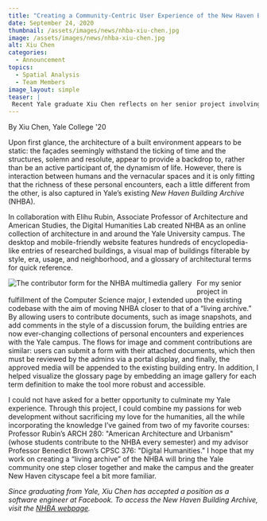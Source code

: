 ```yaml
---
title: "Creating a Community-Centric User Experience of the New Haven Building Archive"
date: September 24, 2020
thumbnail: /assets/images/news/nhba-xiu-chen.jpg
image: /assets/images/news/nhba-xiu-chen.jpg
alt: Xiu Chen
categories:
  - Announcement
topics: 
  - Spatial Analysis
  - Team Members
image_layout: simple
teaser: |
 Recent Yale graduate Xiu Chen reflects on her senior project involving the New Haven Building Archive (NHBA), an online "living archive" of architecture in and around Yale University's campus.
---
```


By Xiu Chen, Yale College '20

Upon first glance, the architecture of a built environment appears to be static: the façades seemingly withstand the ticking of time and the structures, solemn and resolute, appear to provide a backdrop to, rather than be an active participant of, the dynamism of life. However, there is interaction between humans and the vernacular spaces and it is only fitting that the richness of these personal encounters, each a little different from the other, is also captured in Yale’s existing *New Haven Building Archive* (NHBA).

In collaboration with Elihu Rubin, Associate Professor of Architecture and American Studies, the Digital Humanities Lab created NHBA as an online collection of architecture in and around the Yale University campus. The desktop and mobile-friendly website features hundreds of encyclopedia-like entries of researched buildings, a visual map of buildings filterable by style, era, usage, and neighborhood, and a glossary of architectural terms for quick reference. 

<img src='{{site.baseurl}}/assets/images/news/nhba-landingPage.jpg'
     alt="The contributor form for the NHBA multimedia gallery" 
     style='float: left; margin-right: 10px; padding-bottom: 10px' />

For my senior project in fulfillment of the Computer Science major, I extended upon the existing codebase with the aim of moving NHBA closer to that of a “living archive.” By allowing users to contribute documents, such as image snapshots, and add comments in the style of a discussion forum, the building entries are now ever-changing collections of personal encounters and experiences with the Yale campus. The flows for image and comment contributions are similar: users can submit a form with their attached documents, which then must be reviewed by the admins via a portal display, and finally, the approved media will be appended to the existing building entry. In addition, I helped visualize the glossary page by embedding an image gallery for each term definition to make the tool more robust and accessible. 

I could not have asked for a better opportunity to culminate my Yale experience. Through this project, I could combine my passions for web development without sacrificing my love for the humanities, all the while incorporating the knowledge I’ve gained from two of my favorite courses: Professor Rubin’s ARCH 280: "American Architecture and Urbanism" (whose students contribute to the NHBA every semester) and my advisor Professor Benedict Brown’s CPSC 376: "Digital Humanities." I hope that my work on creating a “living archive” of the NHBA will bring the Yale community one step closer together and make the campus and the greater New Haven cityscape feel a bit more familiar.

*Since graduating from Yale, Xiu Chen has accepted a position as a software engineer at Facebook. To access the New Haven Building Archive, visit the <a href='https://nhba.yale.edu/' target='_blank'>NHBA webpage</a>.*
